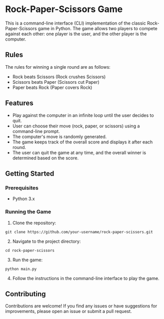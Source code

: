 # Rock-Paper-Scissors Game

This is a command-line interface (CLI) implementation of the classic Rock-Paper-Scissors game in Python. The game allows two players to compete against each other: one player is the user, and the other player is the computer.

## Rules

The rules for winning a single round are as follows:
- Rock beats Scissors (Rock crushes Scissors)
- Scissors beats Paper (Scissors cut Paper)
- Paper beats Rock (Paper covers Rock)

## Features

- Play against the computer in an infinite loop until the user decides to quit.
- User can choose their move (rock, paper, or scissors) using a command-line prompt.
- The computer's move is randomly generated.
- The game keeps track of the overall score and displays it after each round.
- The user can quit the game at any time, and the overall winner is determined based on the score.

## Getting Started

### Prerequisites

- Python 3.x

### Running the Game

1. Clone the repository:

```
git clone https://github.com/your-username/rock-paper-scissors.git
```

2. Navigate to the project directory:

```
cd rock-paper-scissors
```

3. Run the game:

```
python main.py
```

4. Follow the instructions in the command-line interface to play the game.

## Contributing

Contributions are welcome! If you find any issues or have suggestions for improvements, please open an issue or submit a pull request.

